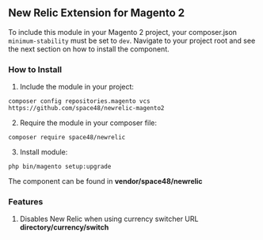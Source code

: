 ## New Relic Extension for Magento 2

To include this module in your Magento 2 project, your composer.json `minimum-stability` must be set to `dev`. Navigate to your project root and see the next section on how to install the component.

### How to Install

1) Include the module in your project:

````
composer config repositories.magento vcs https://github.com/space48/newrelic-magento2
````

2) Require the module in your composer file:

````
composer require space48/newrelic
```` 

3) Install module:

````
php bin/magento setup:upgrade
````

The component can be found in **vendor/space48/newrelic**

### Features

1. Disables New Relic when using currency switcher URL **directory/currency/switch**
